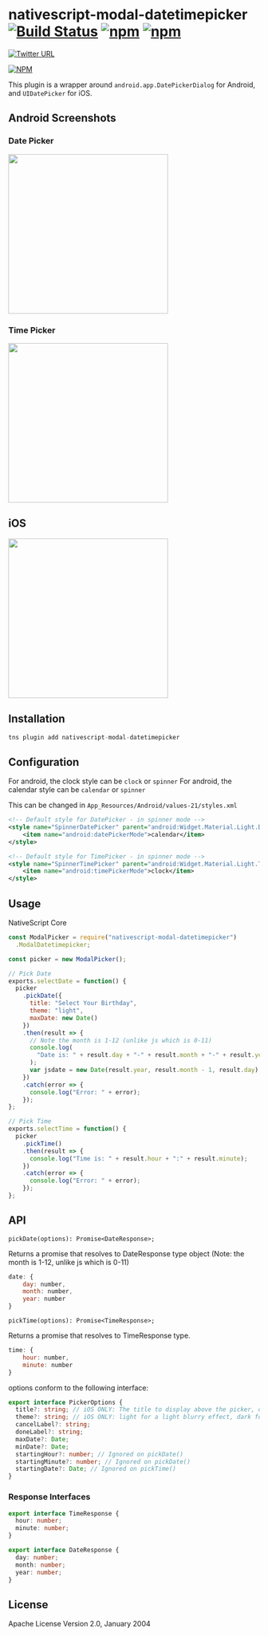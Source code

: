 # nativescript-modal-datetimepicker [![Build Status](https://travis-ci.org/shiv19/nativescript-material-datetimepicker.svg?branch=master)](https://travis-ci.org/davecoffin/nativescript-modal-datetimepicker) [![npm](https://img.shields.io/npm/dt/express.svg)](https://www.npmjs.com/package/nativescript-modal-datetimepicker) [![npm](https://img.shields.io/npm/v/nativescript-material-datetimepicker.svg)](https://www.npmjs.com/package/nativescript-modal-datetimepicker)

[![Twitter URL](https://img.shields.io/badge/twitter-%40MultiShiv19-blue.svg)](https://twitter.com/MultiShiv19)

[![NPM](https://nodei.co/npm/nativescript-modal-datetimepicker.png)](https://nodei.co/npm/nativescript-modal-datetimepicker/)

This plugin is a wrapper around `android.app.DatePickerDialog` for Android, and `UIDatePicker` for iOS.

## Android Screenshots

### Date Picker

<img src="https://github.com/davecoffin/nativescript-modal-datetimepicker/blob/master/assets/datepicker.jpeg?raw=true" height="320" >

### Time Picker

<img src="https://github.com/davecoffin/nativescript-modal-datetimepicker/blob/master/assets/timepicker.jpeg?raw=true" height="320" >

## iOS

<img src="https://github.com/davecoffin/nativescript-modal-datetimepicker/blob/master/assets/iosdatepicker.gif?raw=true" height="320" >

## Installation

```javascript
tns plugin add nativescript-modal-datetimepicker
```

## Configuration

For android, the clock style can be `clock` or `spinner`
For android, the calendar style can be `calendar` or `spinner`

This can be changed in `App_Resources/Android/values-21/styles.xml`

```xml
<!-- Default style for DatePicker - in spinner mode -->
<style name="SpinnerDatePicker" parent="android:Widget.Material.Light.DatePicker">
    <item name="android:datePickerMode">calendar</item>
</style>

<!-- Default style for TimePicker - in spinner mode -->
<style name="SpinnerTimePicker" parent="android:Widget.Material.Light.TimePicker">
    <item name="android:timePickerMode">clock</item>
</style>
```

## Usage

NativeScript Core

```js
const ModalPicker = require("nativescript-modal-datetimepicker")
  .ModalDatetimepicker;

const picker = new ModalPicker();

// Pick Date
exports.selectDate = function() {
  picker
    .pickDate({
      title: "Select Your Birthday",
      theme: "light",
      maxDate: new Date()
    })
    .then(result => {
      // Note the month is 1-12 (unlike js which is 0-11)
      console.log(
        "Date is: " + result.day + "-" + result.month + "-" + result.year
      );
      var jsdate = new Date(result.year, result.month - 1, result.day);
    })
    .catch(error => {
      console.log("Error: " + error);
    });
};

// Pick Time
exports.selectTime = function() {
  picker
    .pickTime()
    .then(result => {
      console.log("Time is: " + result.hour + ":" + result.minute);
    })
    .catch(error => {
      console.log("Error: " + error);
    });
};
```

## API

`pickDate(options): Promise<DateResponse>;`

Returns a promise that resolves to DateResponse type object (Note: the month is 1-12, unlike js which is 0-11)

```javascript
date: {
    day: number,
    month: number,
    year: number
}
```

`pickTime(options): Promise<TimeResponse>;`

Returns a promise that resolves to TimeResponse type.

```javascript
time: {
    hour: number,
    minute: number
}
```

options conform to the following interface:

```ts
export interface PickerOptions {
  title?: string; // iOS ONLY: The title to display above the picker, defaults to "Choose A Time" or "Choose A Date"
  theme?: string; // iOS ONLY: light for a light blurry effect, dark for a dark blurry effect - defaults to dark
  cancelLabel?: string;
  doneLabel?: string;
  maxDate?: Date;
  minDate?: Date;
  startingHour?: number; // Ignored on pickDate()
  startingMinute?: number; // Ignored on pickDate()
  startingDate?: Date; // Ignored on pickTime()
}
```

### Response Interfaces

```typescript
export interface TimeResponse {
  hour: number;
  minute: number;
}

export interface DateResponse {
  day: number;
  month: number;
  year: number;
}
```

## License

Apache License Version 2.0, January 2004

